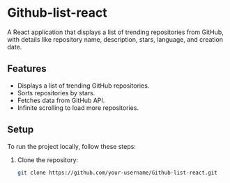 # Github-list-react
A React application that displays a list of trending repositories from GitHub, with details like repository name, description, stars, language, and creation date.

## Features
- Displays a list of trending GitHub repositories.
- Sorts repositories by stars.
- Fetches data from GitHub API.
- Infinite scrolling to load more repositories.

## Setup

To run the project locally, follow these steps:

1. Clone the repository:
   ```bash
   git clone https://github.com/your-username/Github-list-react.git
